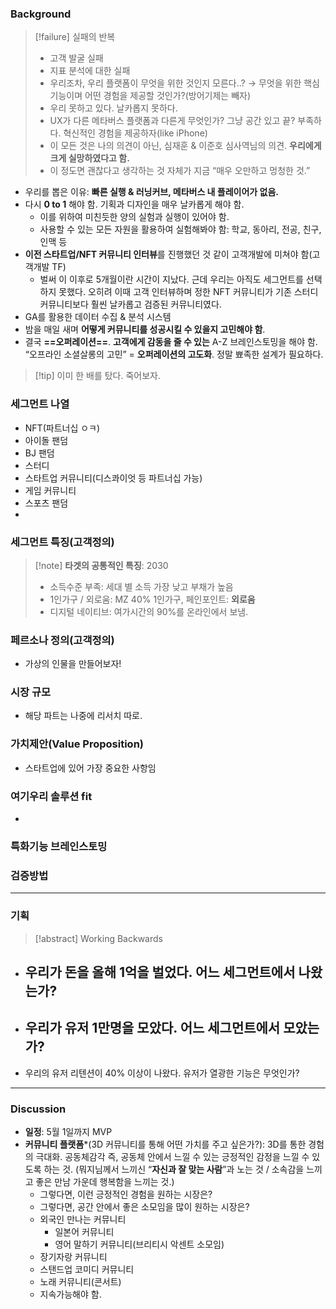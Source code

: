 ### Background
> [!failure] 실패의 반복
> - 고객 발굴 실패
> - 지표 분석에 대한 실패
> - 우리조차, 우리 플랫폼이 무엇을 위한 것인지 모른다..? → 무엇을 위한 핵심기능이며 어떤 경험을 제공할 것인가?(방어기제는 빼자)
> - 우리 못하고 있다. 날카롭지 못하다.
> - UX가 다른 메타버스 플랫폼과 다른게 무엇인가? 그냥 공간 있고 끝? 부족하다. 혁신적인 경험을 제공하자(like iPhone)
> - 이 모든 것은 나의 의견이 아닌, 심재훈 & 이준호 심사역님의 의견. **우리에게 크게 실망하였다고 함.**
> - 이 정도면 괜찮다고 생각하는 것 자체가 지금 “매우 오만하고 멍청한 것.”
- 우리를 뽑은 이유: **빠른 실행 & 러닝커브, 메타버스 내 플레이어가 없음.**
- 다시 **0 to 1** 해야 함. 기획과 디자인을 매우 날카롭게 해야 함.
	- 이를 위하여 미친듯한 양의 실험과 실행이 있어야 함.
	- 사용할 수 있는 모든 자원을 활용하여 실험해봐야 함: 학교, 동아리, 전공, 친구, 인맥 등
- **이전 스타트업/NFT 커뮤니티 인터뷰**를 진행했던 것 같이 고객개발에 미쳐야 함(고객개발 TF)
	- 벌써 이 이후로 5개월이란 시간이 지났다. 근데 우리는 아직도 세그먼트를 선택하지 못했다. 오히려 이때 고객 인터뷰하며 정한 NFT 커뮤니티가 기존 스터디 커뮤니티보다 훨씬 날카롭고 검증된 커뮤니티였다. 
- GA를 활용한 데이터 수집 & 분석 시스템
- 밤을 매일 새며 **어떻게 커뮤니티를 성공시킬 수 있을지 고민해야 함**.
- 결국 **==오퍼레이션==**. **고객에게 감동을 줄 수 있는** A-Z 브레인스토밍을 해야 함. “오프라인 소셜살롱의 고민” = **오퍼레이션의 고도화**. 정말 뾰족한 설계가 필요하다.
> [!tip] 이미 한 배를 탔다. 죽어보자.

### 세그먼트 나열
- NFT(파트너십 ㅇㅋ)
- 아이돌 팬덤
- BJ 팬덤
- 스터디
- 스타트업 커뮤니티(디스콰이엇 등 파트너십 가능)
- 게임 커뮤니티 
- 스포츠 팬덤
- 

### 세그먼트 특징(고객정의)
> [!note] **타겟의 공통적인 특징**: 2030 
> - 소득수준 부족: 세대 별 소득 가장 낮고 부채가 높음
> - 1인가구 / 외로움: MZ 40% 1인가구, 페인포인트: **외로움**
> - 디지털 네이티브: 여가시간의 90%를 온라인에서 보냄.

### 페르소나 정의(고객정의)
- 가상의 인물을 만들어보자!

### 시장 규모
- 해당 파트는 나중에 리서치 따로.

### 가치제안(Value Proposition)
- 스타트업에 있어 가장 중요한 사항임

### 여기우리 솔루션 fit
- 

### 특화기능 브레인스토밍

### 검증방법

***
### 기획
> [!abstract] Working Backwards
- 우리가 돈을 올해 1억을 벌었다. 어느 세그먼트에서 나왔는가?
	- 
- 우리가 유저 1만명을 모았다. 어느 세그먼트에서 모았는가?
	- 
- 우리의 유저 리텐션이 40% 이상이 나왔다. 유저가 열광한 기능은 무엇인가?
***
### Discussion
- **일정**: 5월 1일까지 MVP 
- **커뮤니티 플랫폼***(3D 커뮤니티를 통해 어떤 가치를 주고 싶은가?): 3D를 통한 경험의 극대화. 공동체감각 즉, 공동체 안에서 느낄 수 있는 긍정적인 감정을 느낄 수 있도록 하는 것. (뭐지님께서 느끼신 “**자신과 잘 맞는 사람**”과 노는 것 / 소속감을 느끼고 좋은 만남 가운데 행복함을 느끼는 것.)
	- 그렇다면, 이런 긍정적인 경험을 원하는 시장은?
	- 그렇다면, 공간 안에서 좋은 소모임을 많이 원하는 시장은?
	- 외국인 만나는 커뮤니티 
		- 일본어 커뮤니티 
		- 영어 말하기 커뮤니티(브리티시 악센트 소모임)
	- 장기자랑 커뮤니티 
	- 스탠드업 코미디 커뮤니티 
	- 노래 커뮤니티(콘서트) 
	- 지속가능해야 함.